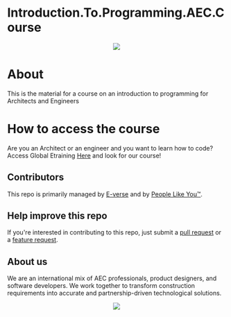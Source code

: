 # Introduction.To.Programming.AEC.Course

<p align="center">
<img src="https://s3.amazonaws.com/everse.assets/GithubReadme/IntroToProgramming.png" />
</p>

# About
This is the material for a course on an introduction to programming for Architects and Engineers

# How to access the course
Are you an Architect or an engineer and you want to learn how to code? Access Global Etraining [Here](https://www.globaletraining.ca/) and look for our course!


## Contributors
This repo is primarily managed by [E-verse](https://www.e-verse.co/) and by [People Like You™](https://github.com/EverseDevelopment/Introduction.To.Programming.AEC.Course/pulse).

## Help improve this repo
If you're interested in contributing to this repo, just submit a [pull request](https://github.com/EverseDevelopment/Introduction.To.Programming.AEC.Course/pulls) or a [feature request](https://github.com/EverseDevelopment/DracoWrapper/issues).

## About us ##

We are an international mix of AEC professionals, product designers, and software developers. We work together to transform construction requirements into accurate and partnership-driven technological solutions.

<p align="center">
    <a href="https://www.e-verse.com/">
    <img src="https://s3.amazonaws.com/everse.assets/GithubReadme/e-verse_logo_no+slogan.jpg" align="center">
    </a>
</p>
